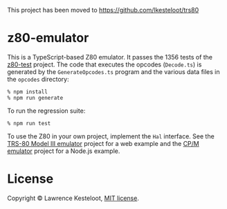 This project has been moved to https://github.com/lkesteloot/trs80

# z80-emulator

This is a TypeScript-based Z80 emulator. It passes the 1356 tests of the
[z80-test](https://github.com/lkesteloot/z80-test) project. The code
that executes the opcodes (`Decode.ts`) is generated by the
`GenerateOpcodes.ts` program and the various data files in the `opcodes`
directory:

    % npm install
    % npm run generate

To run the regression suite:

    % npm run test

To use the Z80 in your own project, implement the `Hal` interface.
See the [TRS-80 Model III emulator](https://github.com/lkesteloot/trs80-emulator)
project for a web example and the
[CP/M emulator](https://github.com/lkesteloot/cpm-emulator) project for a Node.js example.

# License

Copyright &copy; Lawrence Kesteloot, [MIT license](LICENSE).

